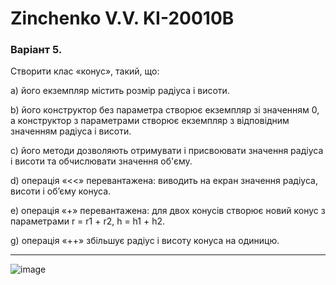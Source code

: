 # Zinchenko V.V. KI-20010B

### Варіант 5.

Створити клас «конус», такий, що:

а) його екземпляр містить розмір радіуса і висоти.

b) його конструктор без параметра створює екземпляр зі значенням 0, а
конструктор з параметрами створює екземпляр з відповідним значенням
радіуса і висоти.

c) його методи дозволяють отримувати і присвоювати значення радіуса і
висоти та обчислювати значення об'єму.

d) операція «<<» перевантажена: виводить на екран значення радіуса,
висоти і об’єму конуса.

e) операція «+» перевантажена: для двох конусів створює новий конус з
параметрами r = r1 + r2, h = h1 + h2.

g) операція «++» збільшує радіус і висоту конуса на одиницю.


---

![image](https://user-images.githubusercontent.com/75172188/186832346-53ed0e32-a5a9-44a7-8f4d-08ccbfecd01c.png)

